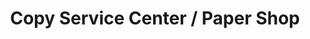 ---
title: "Copy Service Center / Paper Shop"
url: /luedenscheid/copy-service-center-paper-shop/
shop: Kopieren
---